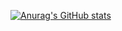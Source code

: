 [![Anurag's GitHub stats](https://github-readme-stats.vercel.app/api?username=ahkakavand)](https://github.com/anuraghazra/github-readme-stats)

